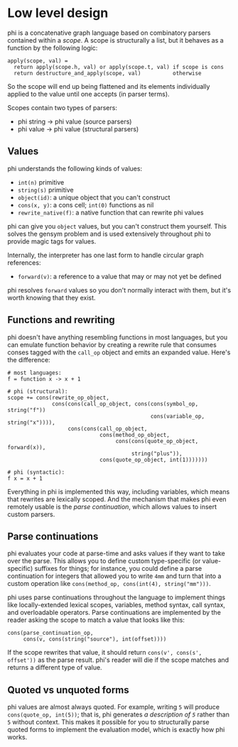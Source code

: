# Low level design
phi is a concatenative graph language based on combinatory parsers contained
within a _scope_. A scope is structurally a list, but it behaves as a function
by the following logic:

```
apply(scope, val) =
  return apply(scope.h, val) or apply(scope.t, val) if scope is cons
  return destructure_and_apply(scope, val)          otherwise
```

So the scope will end up being flattened and its elements individually applied
to the value until one accepts (in parser terms).

Scopes contain two types of parsers:

- phi string -> phi value (source parsers)
- phi value -> phi value (structural parsers)

## Values
phi understands the following kinds of values:

- `int(n)` primitive
- `string(s)` primitive
- `object(id)`: a unique object that you can't construct
- `cons(x, y)`: a cons cell; `int(0)` functions as nil
- `rewrite_native(f)`: a native function that can rewrite phi values

phi can give you `object` values, but you can't construct them yourself. This
solves the gensym problem and is used extensively throughout phi to provide
magic tags for values.

Internally, the interpreter has one last form to handle circular graph
references:

- `forward(v)`: a reference to a value that may or may not yet be defined

phi resolves `forward` values so you don't normally interact with them, but it's
worth knowing that they exist.

## Functions and rewriting
phi doesn't have anything resembling functions in most languages, but you can
emulate function behavior by creating a rewrite rule that consumes conses tagged
with the `call_op` object and emits an expanded value. Here's the difference:

```
# most languages:
f = function x -> x + 1

# phi (structural):
scope += cons(rewrite_op_object,
              cons(cons(call_op_object, cons(cons(symbol_op,   string("f"))
                                             cons(variable_op, string("x")))),
                   cons(cons(call_op_object,
                             cons(method_op_object,
                                  cons(cons(quote_op_object, forward(x)),
                                       string("plus")),
                             cons(quote_op_object, int(1)))))))

# phi (syntactic):
f x = x + 1
```

Everything in phi is implemented this way, including variables, which means that
rewrites are lexically scoped. And the mechanism that makes phi even remotely
usable is the _parse continuation_, which allows values to insert custom
parsers.

## Parse continuations
phi evaluates your code at parse-time and asks values if they want to take over
the parse. This allows you to define custom type-specific (or value-specific)
suffixes for things; for instance, you could define a parse continuation for
integers that allowed you to write `4mm` and turn that into a custom operation
like `cons(method_op, cons(int(4), string("mm")))`.

phi uses parse continuations throughout the language to implement things like
locally-extended lexical scopes, variables, method syntax, call syntax, and
overloadable operators. Parse continuations are implemented by the reader asking
the scope to match a value that looks like this:

```
cons(parse_continuation_op,
     cons(v, cons(string("source"), int(offset))))
```

If the scope rewrites that value, it should return `cons(v', cons(s', offset'))`
as the parse result. phi's reader will die if the scope matches and returns a
different type of value.

## Quoted vs unquoted forms
phi values are almost always quoted. For example, writing `5` will produce
`cons(quote_op, int(5))`; that is, phi generates _a description of `5`_ rather
than `5` without context. This makes it possible for you to structurally parse
quoted forms to implement the evaluation model, which is exactly how phi works.
